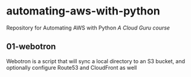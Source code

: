 # automating-aws-with-python
Repository for Automating AWS with Python
*A Cloud Guru course*

## 01-webotron
Webotron is a script that will sync a local directory to an S3 bucket, and optionally configure Route53 and CloudFront as well
